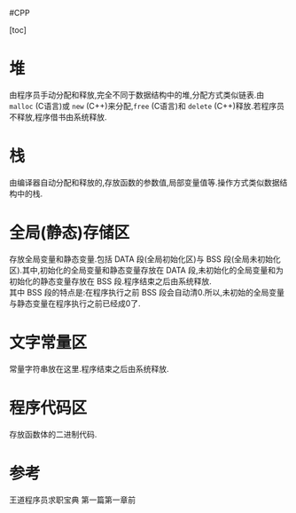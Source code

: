 #CPP 

[toc]

# 堆
由程序员手动分配和释放,完全不同于数据结构中的堆,分配方式类似链表.由 `malloc` (C语言)或 `new` (C++)来分配,`free` (C语言)和 `delete` (C++)释放.若程序员不释放,程序借书由系统释放.

# 栈
由编译器自动分配和释放的,存放函数的参数值,局部变量值等.操作方式类似数据结构中的栈.

# 全局(静态)存储区
存放全局变量和静态变量.包括 DATA 段(全局初始化区)与 BSS 段(全局未初始化区).其中,初始化的全局变量和静态变量存放在 DATA 段,未初始化的全局变量和为初始化的静态变量存放在 BSS 段.程序结束之后由系统释放.   
其中 BSS 段的特点是:在程序执行之前 BSS 段会自动清0.所以,未初始的全局变量与静态变量在程序执行之前已经成0了.  

# 文字常量区
常量字符串放在这里.程序结束之后由系统释放.  

# 程序代码区
存放函数体的二进制代码.  

# 参考
王道程序员求职宝典 第一篇第一章前